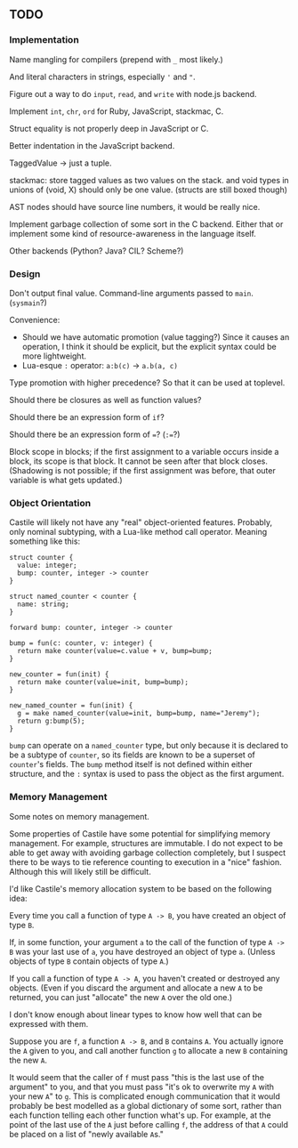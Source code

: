 TODO
----

### Implementation ###

Name mangling for compilers (prepend with `_` most likely.)

And literal characters in strings, especially `'` and `"`.

Figure out a way to do `input`, `read`, and `write` with node.js backend.

Implement `int`, `chr`, `ord` for Ruby, JavaScript, stackmac, C.

Struct equality is not properly deep in JavaScript or C.

Better indentation in the JavaScript backend.

TaggedValue -> just a tuple.

stackmac: store tagged values as two values on the stack.
and void types in unions of (void, X) should only be one value.
(structs are still boxed though)

AST nodes should have source line numbers, it would be really nice.

Implement garbage collection of some sort in the C backend.  Either that
or implement some kind of resource-awareness in the language itself.

Other backends (Python? Java? CIL? Scheme?)

### Design ###

Don't output final value.  Command-line arguments passed to `main`.  (`sysmain`?)

Convenience:

*   Should we have automatic promotion (value tagging?)
    Since it causes an operation, I think it should be explicit, but the
    explicit syntax could be more lightweight.
*   Lua-esque `:` operator: `a:b(c)` -> `a.b(a, c)`

Type promotion with higher precedence?  So that it can be used at toplevel.

Should there be closures as well as function values?

Should there be an expression form of `if`?

Should there be an expression form of `=`?  (`:=`?)

Block scope in blocks; if the first assignment to a variable occurs inside
a block, its scope is that block.  It cannot be seen after that block closes.
(Shadowing is not possible; if the first assignment was before, that outer
variable is what gets updated.)

### Object Orientation ###

Castile will likely not have any "real" object-oriented features.  Probably,
only nominal subtyping, with a Lua-like method call operator.  Meaning
something like this:

    struct counter {
      value: integer;
      bump: counter, integer -> counter
    }
    
    struct named_counter < counter {
      name: string;
    }

    forward bump: counter, integer -> counter

    bump = fun(c: counter, v: integer) {
      return make counter(value=c.value + v, bump=bump;
    }

    new_counter = fun(init) {
      return make counter(value=init, bump=bump);
    }

    new_named_counter = fun(init) {
      g = make named_counter(value=init, bump=bump, name="Jeremy");
      return g:bump(5);
    }

`bump` can operate on a `named_counter` type, but only because it
is declared to be a subtype of `counter`, so its fields are known to be
a superset of `counter`'s fields.  The `bump` method itself is not defined
within either structure, and the `:` syntax is used to pass the object as
the first argument.

### Memory Management ###

Some notes on memory management.

Some properties of Castile have some potential for simplifying memory
management.  For example, structures are immutable.  I do not expect to
be able to get away with avoiding garbage collection completely, but I
suspect there to be ways to tie reference counting to execution in a
"nice" fashion.  Although this will likely still be difficult.

I'd like Castile's memory allocation system to be based on the following
idea:

Every time you call a function of type `A -> B`, you have created an
object of type `B`.

If, in some function, your argument `a` to the call of the function of type
`A -> B` was your last use of `a`, you have destroyed an object of type `a`.
(Unless objects of type `B` contain objects of type `A`.)

If you call a function of type `A -> A`, you haven't created or destroyed
any objects.  (Even if you discard the argument and allocate a new `A` to
be returned, you can just "allocate" the new `A` over the old one.)

I don't know enough about linear types to know how well that can be
expressed with them.

Suppose you are `f`, a function `A -> B`, and `B` contains `A`.  You
actually ignore the `A` given to you, and call another function `g` to
allocate a new `B` containing the new `A`.

It would seem that the caller of `f` must pass "this is the last use of
the argument" to you, and that you must pass "it's ok to overwrite
my `A` with your new `A`" to `g`.  This is complicated enough communication
that it would probably be best modelled as a global dictionary of some sort,
rather than each function telling each other function what's up.  For
example, at the point of the last use of the `A` just before calling `f`, the
address of that `A` could be placed on a list of "newly available `A`s."

